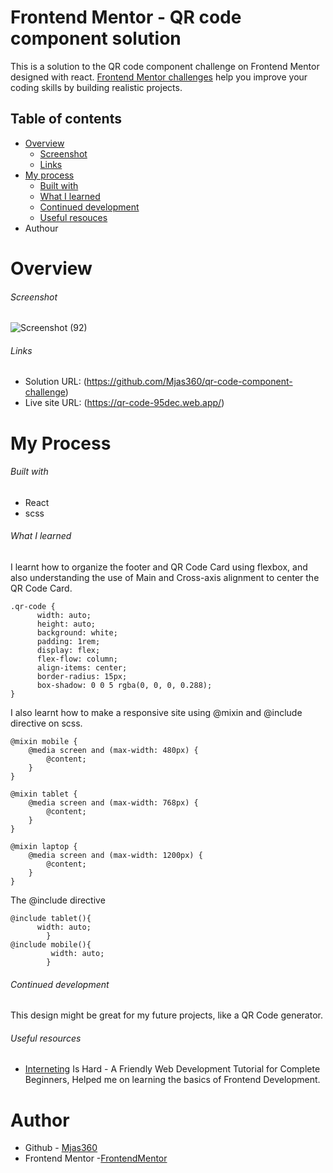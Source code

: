 # Frontend Mentor - QR code component solution

This is a solution to the QR code component challenge on Frontend Mentor designed with react. [Frontend Mentor challenges](https://www.frontendmentor.io/) help you improve your coding skills by building realistic projects.

## Table of contents

* [Overview](#overview)
  * [Screenshot](#screenshot)
  * [Links](#links)
* [My process](#process)
  * [Built with](#built_with)
  * [What I learned](#learn)
  * [Continued development](#dev)
  * [Useful resouces](#resources)
* Authour

# <a name="overview"></a> Overview
###### <a name="screenshot"></a> Screenshot

![Screenshot (92)](https://user-images.githubusercontent.com/95770269/218305519-40f8ca15-d56d-4be8-866c-18e62f944c6d.png)

###### <a name="links"></a> Links
* Solution URL: (https://github.com/Mjas360/qr-code-component-challenge)
* Live site URL: (https://qr-code-95dec.web.app/)

# <a name="process"></a> My Process

###### <a name="built_with"></a> Built with
* React
* scss

###### <a name="learn"></a> What I learned
I learnt how to organize the footer and QR Code Card using flexbox, and also understanding the use of Main and Cross-axis alignment to center the QR Code Card.

```
.qr-code {
      width: auto;
      height: auto;
      background: white;
      padding: 1rem;
      display: flex;
      flex-flow: column;
      align-items: center;
      border-radius: 15px;
      box-shadow: 0 0 5 rgba(0, 0, 0, 0.288);
}

```
I also learnt how to make a responsive site using @mixin and @include directive on scss.

```
@mixin mobile {
    @media screen and (max-width: 480px) {
        @content;
    }
}

@mixin tablet {
    @media screen and (max-width: 768px) {
        @content;
    }
}

@mixin laptop {
    @media screen and (max-width: 1200px) {
        @content;
    }
}

```

The @include directive

```
@include tablet(){
      width: auto;
        }
@include mobile(){
         width: auto;
        }
```

###### <a name="dev"></a> Continued development
This design might be great for my future projects, like a QR Code generator.

###### <a name="resources"></a> Useful resources
  * [Interneting](https://www.internetingishard.com/html-and-css/) Is Hard - A Friendly Web Development Tutorial for Complete Beginners, Helped me on learning    the basics of Frontend Development.

# <a name="author"></a> Author
* Github - [Mjas360]()
* Frontend Mentor -[FrontendMentor](https://www.frontendmentor.io)
